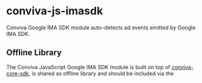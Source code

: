 # conviva-js-imasdk
Conviva Google IMA SDK module auto-detects ad events emitted by Google IMA SDK.

## Offline Library
The Conviva JavaScript Google IMA SDK module is built on top of <a href="https://github.com/Conviva/conviva-js-coresdk">conviva-core-sdk</a>, is shared as offline library and should be included via the <script> tag in the application.

``` 
<script type="text/javascript" src="<PATH>/conviva-core-sdk.js"></script>
<script type="text/javascript" src="<PATH>/conviva-googleima-module.js"></script>
```

## Install via npm 

```
npm install @convivainc/conviva-js-imasdk --save
```
  
## Install via yarn 

```
yarn add @convivainc/conviva-js-imasdk
```

## Note:
* Refer https://community.conviva.com/ for integration guidelines.
